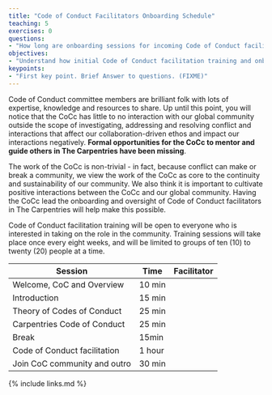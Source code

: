 ```yaml
---
title: "Code of Conduct Facilitators Onboarding Schedule"
teaching: 5
exercises: 0
questions:
- "How long are onboarding sessions for incoming Code of Conduct facilitators?"
objectives:
- "Understand how initial Code of Conduct facilitation training and onboarding sessions are structured"
keypoints:
- "First key point. Brief Answer to questions. (FIXME)"
---
```


Code of Conduct committee members are brilliant folk with lots of expertise, knowledge and resources to share. Up until this point, you will notice that the CoCc has little to no interaction with our global community outside the scope of investigating, addressing and resolving conflict and interactions that affect our collaboration-driven ethos and impact our interactions negatively. **Formal opportunities for the CoCc to mentor and guide others in The Carpentries have been missing**. 

The work of the CoCc is non-trivial - in fact, because conflict can make or break a community, we view the work of the CoCc as core to the continuity and sustainability of our community. We also think it is important to cultivate positive interactions between the CoCc and our global community. Having the CoCc lead the onboarding and oversight of Code of Conduct facilitators in The Carpentries will help make this possible. 

Code of Conduct facilitation training will be open to everyone who is interested in taking on the role in the community. Training sessions will take place once every eight weeks, and will be limited to groups of ten (10) to twenty (20) people at a time.

| Session                      | Time    | Facilitator |
|------------------------------|---------|-------------|
| Welcome, CoC and Overview    | 10 min  |             |
| Introduction                 | 15 min  |             |
| Theory of Codes of Conduct   | 25 min  |             |
| Carpentries Code of Conduct  | 25 min  |             |
| Break                        | 15min   |             |
| Code of Conduct facilitation | 1 hour  |             |
| Join CoC community and outro | 30 min  |             |

{% include links.md %}
